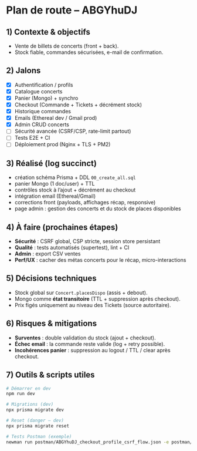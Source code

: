 # Plan de route – ABGYhuDJ

## 1) Contexte & objectifs
- Vente de billets de concerts (front + back).
- Stock fiable, commandes sécurisées, e-mail de confirmation.

## 2) Jalons
- [x] Authentification / profils
- [x] Catalogue concerts
- [x] Panier (Mongo) + synchro
- [x] Checkout (Commande + Tickets + décrément stock)
- [x] Historique commandes
- [x] Emails (Ethereal dev / Gmail prod)
- [x] Admin CRUD concerts
- [ ] Sécurité avancée (CSRF/CSP, rate-limit partout)
- [ ] Tests E2E + CI
- [ ] Déploiement prod (Nginx + TLS + PM2)

## 3) Réalisé (log succinct)
-  création schéma Prisma + DDL `00_create_all.sql`
-  panier Mongo (1 doc/user) + TTL
-  contrôles stock à l’ajout + décrément au checkout
-  intégration email (Ethereal/Gmail)
-  corrections front (payloads, affichages récap, responsive)
- page admin : gestion des concerts et du stock de places disponibles

## 4) À faire (prochaines étapes)
- **Sécurité** : CSRF global, CSP stricte, session store persistant
- **Qualité** : tests automatisés (supertest), lint + CI
- **Admin** : export CSV ventes
- **Perf/UX** : cacher des métas concerts pour le récap, micro-interactions

## 5) Décisions techniques
- Stock global sur `Concert.placesDispo` (assis + debout).
- Mongo comme **état transitoire** (TTL + suppression après checkout).
- Prix figés uniquement au niveau des Tickets (source autoritaire).

## 6) Risques & mitigations
- **Surventes** : double validation du stock (ajout + checkout).
- **Échec email** : la commande reste valide (log + retry possible).
- **Incohérences panier** : suppression au logout / TTL / clear après checkout.

## 7) Outils & scripts utiles
```bash
# Démarrer en dev
npm run dev

# Migrations (dev)
npx prisma migrate dev

# Reset (danger – dev)
npx prisma migrate reset

# Tests Postman (exemple)
newman run postman/ABGYhuDJ_checkout_profile_csrf_flow.json -e postman/ABGYhuDJ.postman_environment.json
```
